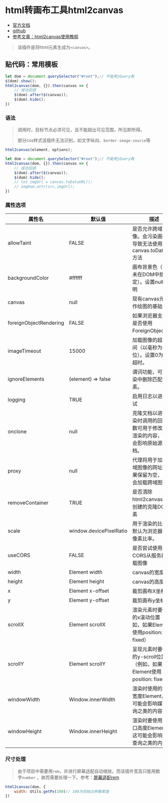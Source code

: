 # html转画布工具html2canvas

- [官方文档](https://html2canvas.hertzen.com/)
- [github](https://github.com/niklasvh/html2canvas)
- [参考文章：html2canvas使用教程](http://t.csdn.cn/URaDT)

> 该插件是将html元素生成为`<canvas>`。

## 贴代码：常用模板

```js
let dom = document.querySelector("#root");// 不能用jQuery取
$(dom).show();
html2canvas(dom, {}).then(canvas => {
    // 成功回调
    $(dom).after($(canvas));
    $(dom).hide();
})
```

### 语法


> 调用时，目标节点必须可见，且不能超出可见范围，所见即所得。
>
> 部分css样式该插件无法识别，如文字纵向、`border-image-source`等

```js
html2canvas(element, options);
```

```js
let dom = document.querySelector("#root");// 不能用jQuery取
html2canvas(dom, {}).then(canvas => {
    // 成功回调
    $(dom).after($(canvas));
    $(dom).hide();
    // let imgUrl = canvas.toDataURL();
    // imgDom.attr(src,imgUrl);
})
```

### 属性选项

| 属性名                    | 默认值                     | 描述                                                 |
|------------------------|-------------------------|----------------------------------------------------|
| allowTaint             | FALSE                   | 是否允许跨域图像。会污染画布，导致无法使用canvas.toDataURL 方法           |
| backgroundColor        | #ffffff                 | 画布背景色（如果未在DOM中指定）。设置null为透明                        |
| canvas                 | null                    | 现有canvas元素用作绘图的基础                                  |
| foreignObjectRendering | FALSE                   | 如果浏览器支持，是否使用ForeignObject渲染                        |
| imageTimeout           | 15000                   | 加载图像的超时时间（以毫秒为单位）。设置0为禁用超时。                        |
| ignoreElements         | (element) => false      | 谓词功能，可从渲染中删除匹配的元素。                                 |
| logging                | TRUE                    | 启用日志以进行调试                                          |
| onclone                | null                    | 克隆文档以进行渲染时调用的回调函数可用于修改将要渲染的内容，而不会影响原始源文档。          |
| proxy                  | null                    | 代理将用于加载跨域图像的网址。如果保留为空，则不会加载跨域图像。                   |
| removeContainer        | TRUE                    | 是否清除html2canvas临时创建的克隆DOM元素                        |
| scale                  | window.devicePixelRatio | 用于渲染的比例。默认为浏览器设备像素比率。                              |
| useCORS                | FALSE                   | 是否尝试使用CORS从服务器加载图像                                 |
| width                  | Element width           | canvas的宽度                                          |
| height                 | Element height          | canvas的高度                                          |
| x                      | Element x-offset        | 裁剪画布X坐标                                            |
| y                      | Element y-offset        | 裁剪画布y坐标                                            |
| scrollX                | Element scrollX         | 渲染元素时要使用的x滚动位置（例如，如果Element使用position: fixed）      |
| scrollY                | Element scrollY         | 呈现元素时要使用的y-scroll位置（例如，如果Element使用position: fixed） |
| windowWidth            | Window.innerWidth       | 渲染时使用的窗口宽度Element，这可能会影响媒体查询之类的内容                  |
| windowHeight           | Window.innerHeight      | 渲染时要使用的窗口高度Element，这可能会影响媒体查询之类的内容                 |

### 尺寸处理

> 由于项目中需要用`rem`，并进行屏幕适配自动缩放。而该插件宽高只能用数字`number`
> ，故而需要处理一下。参考：[屏幕适配rem](./996.html)

```js
html2canvas(dom, {
    width: Utils.getPx(100)// 100为初始比例像素值
})
```

